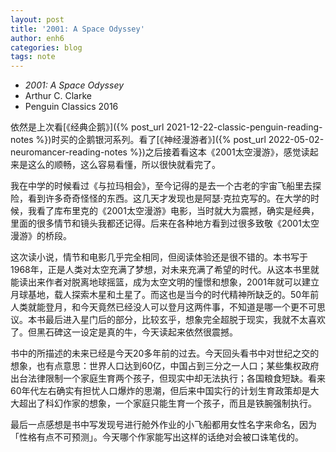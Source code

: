 ```yaml
---
layout: post
title: '2001: A Space Odyssey'
author: enh6
categories: blog
tags: note
---
```


- _2001: A Space Odyssey_
- Arthur C. Clarke
- Penguin Classics 2016

依然是上次看[《经典企鹅》]({% post_url 2021-12-22-classic-penguin-reading-notes %})时买的企鹅银河系列。看了[《神经漫游者》]({% post_url 2022-05-02-neuromancer-reading-notes %})之后接着看这本《2001太空漫游》，感觉读起来是这么的顺畅，这么容易看懂，所以很快就看完了。

我在中学的时候看过《与拉玛相会》，至今记得的是去一个古老的宇宙飞船里去探险，看到许多奇奇怪怪的东西。这几天才发现也是阿瑟·克拉克写的。在大学的时候，我看了库布里克的《2001太空漫游》电影，当时就大为震撼，确实是经典，里面的很多情节和镜头我都还记得。后来在各种地方看到过很多致敬《2001太空漫游》的桥段。

这次读小说，情节和电影几乎完全相同，但阅读体验还是很不错的。本书写于1968年，正是人类对太空充满了梦想，对未来充满了希望的时代。从这本书里就能读出来作者对脱离地球摇篮，成为太空文明的憧憬和想象，2001年就可以建立月球基地，载人探索木星和土星了。而这也是当今的时代精神所缺乏的。50年前人类就能登月，和今天竟然已经没人可以登月这两件事，不知道是哪一个更不可思议。本书最后进入星门后的部分，比较玄乎，想象完全超脱于现实，我就不太喜欢了。但黑石碑这一设定是真的牛，今天读起来依然很震撼。

书中的所描述的未来已经是今天20多年前的过去。今天回头看书中对世纪之交的想象，也有点意思：世界人口达到60亿，中国占到三分之一人口；某些集权政府出台法律限制一个家庭生育两个孩子，但现实中却无法执行；各国粮食短缺。看来60年代左右确实有担忧人口爆炸的思潮，但后来中国实行的计划生育政策却是大大超出了科幻作家的想象，一个家庭只能生育一个孩子，而且是铁腕强制执行。

最后一点感想是书中写发现号进行舱外作业的小飞船都用女性名字来命名，因为「性格有点不可预测」。今天哪个作家能写出这样的话绝对会被口诛笔伐的。
